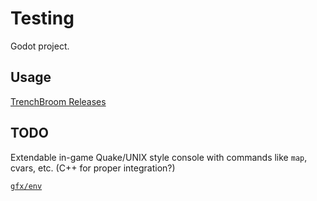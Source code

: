 # Testing

Godot project.

## Usage

[TrenchBroom Releases](https://github.com/TrenchBroom/TrenchBroom/releases)

## TODO

Extendable in-game Quake/UNIX style console with commands like `map`, cvars, etc.
(C++ for proper integration?)

[`gfx/env`](https://modwiki.dhewm3.org/Cube_maps)
